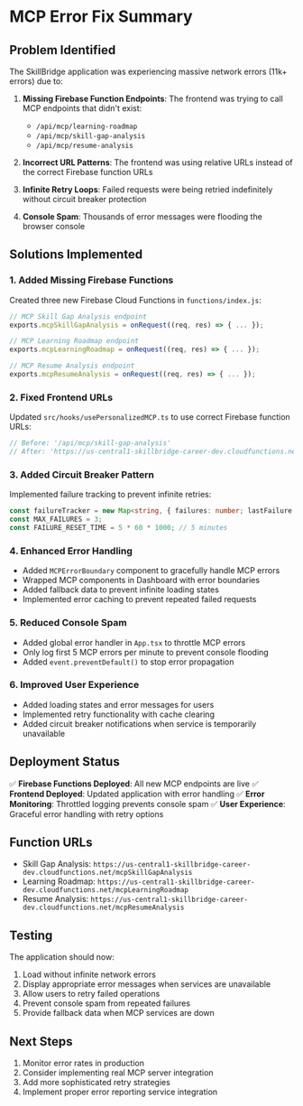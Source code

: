 # MCP Error Fix Summary

## Problem Identified
The SkillBridge application was experiencing massive network errors (11k+ errors) due to:

1. **Missing Firebase Function Endpoints**: The frontend was trying to call MCP endpoints that didn't exist:
   - `/api/mcp/learning-roadmap` 
   - `/api/mcp/skill-gap-analysis`
   - `/api/mcp/resume-analysis`

2. **Incorrect URL Patterns**: The frontend was using relative URLs instead of the correct Firebase function URLs

3. **Infinite Retry Loops**: Failed requests were being retried indefinitely without circuit breaker protection

4. **Console Spam**: Thousands of error messages were flooding the browser console

## Solutions Implemented

### 1. Added Missing Firebase Functions
Created three new Firebase Cloud Functions in `functions/index.js`:

```javascript
// MCP Skill Gap Analysis endpoint
exports.mcpSkillGapAnalysis = onRequest((req, res) => { ... });

// MCP Learning Roadmap endpoint  
exports.mcpLearningRoadmap = onRequest((req, res) => { ... });

// MCP Resume Analysis endpoint
exports.mcpResumeAnalysis = onRequest((req, res) => { ... });
```

### 2. Fixed Frontend URLs
Updated `src/hooks/usePersonalizedMCP.ts` to use correct Firebase function URLs:

```typescript
// Before: '/api/mcp/skill-gap-analysis'
// After: 'https://us-central1-skillbridge-career-dev.cloudfunctions.net/mcpSkillGapAnalysis'
```

### 3. Added Circuit Breaker Pattern
Implemented failure tracking to prevent infinite retries:

```typescript
const failureTracker = new Map<string, { failures: number; lastFailure: number }>();
const MAX_FAILURES = 3;
const FAILURE_RESET_TIME = 5 * 60 * 1000; // 5 minutes
```

### 4. Enhanced Error Handling
- Added `MCPErrorBoundary` component to gracefully handle MCP errors
- Wrapped MCP components in Dashboard with error boundaries
- Added fallback data to prevent infinite loading states
- Implemented error caching to prevent repeated failed requests

### 5. Reduced Console Spam
- Added global error handler in `App.tsx` to throttle MCP errors
- Only log first 5 MCP errors per minute to prevent console flooding
- Added `event.preventDefault()` to stop error propagation

### 6. Improved User Experience
- Added loading states and error messages for users
- Implemented retry functionality with cache clearing
- Added circuit breaker notifications when service is temporarily unavailable

## Deployment Status

✅ **Firebase Functions Deployed**: All new MCP endpoints are live
✅ **Frontend Deployed**: Updated application with error handling
✅ **Error Monitoring**: Throttled logging prevents console spam
✅ **User Experience**: Graceful error handling with retry options

## Function URLs
- Skill Gap Analysis: `https://us-central1-skillbridge-career-dev.cloudfunctions.net/mcpSkillGapAnalysis`
- Learning Roadmap: `https://us-central1-skillbridge-career-dev.cloudfunctions.net/mcpLearningRoadmap`  
- Resume Analysis: `https://us-central1-skillbridge-career-dev.cloudfunctions.net/mcpResumeAnalysis`

## Testing
The application should now:
1. Load without infinite network errors
2. Display appropriate error messages when services are unavailable
3. Allow users to retry failed operations
4. Prevent console spam from repeated failures
5. Provide fallback data when MCP services are down

## Next Steps
1. Monitor error rates in production
2. Consider implementing real MCP server integration
3. Add more sophisticated retry strategies
4. Implement proper error reporting service integration